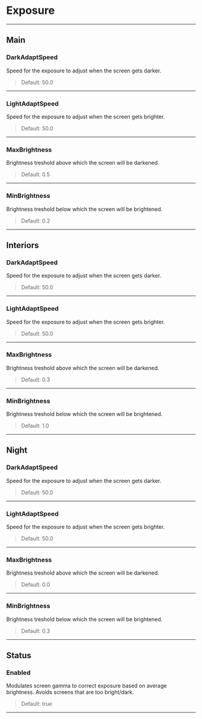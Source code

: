 # Exposure

---

## Main

### DarkAdaptSpeed

Speed for the exposure to adjust when the screen gets darker.

>Default: 50.0

---

### LightAdaptSpeed

Speed for the exposure to adjust when the screen gets brighter.

>Default: 50.0

---

### MaxBrightness

Brightness treshold above which the screen will be darkened.

>Default: 0.5

---

### MinBrightness

Brightness treshold below which the screen will be brightened.

>Default: 0.2

---

## Interiors

### DarkAdaptSpeed

Speed for the exposure to adjust when the screen gets darker.

>Default: 50.0

---

### LightAdaptSpeed

Speed for the exposure to adjust when the screen gets brighter.

>Default: 50.0

---

### MaxBrightness

Brightness treshold above which the screen will be darkened.

>Default: 0.3

---

### MinBrightness

Brightness treshold below which the screen will be brightened.

>Default: 1.0

---

## Night

### DarkAdaptSpeed

Speed for the exposure to adjust when the screen gets darker.

>Default: 50.0

---

### LightAdaptSpeed

Speed for the exposure to adjust when the screen gets brighter.

>Default: 50.0

---

### MaxBrightness

Brightness treshold above which the screen will be darkened.

>Default: 0.0

---

### MinBrightness

Brightness treshold below which the screen will be brightened.

>Default: 0.3

---

## Status

### Enabled

Modulates screen gamma to correct exposure based on average brightness. Avoids screens that are too bright/dark.

>Default: true

---
